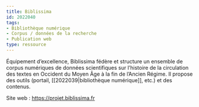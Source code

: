```yaml
---
title: Biblissima
id: 2022040
tags:
- Bibliothèque numérique
- Corpus / données de la recherche
- Publication web
type: ressource
---
```


Équipement d’excellence, Biblissima fédère et structure un ensemble de corpus numériques de données scientifiques sur l’histoire de la circulation des textes en Occident du Moyen Âge à la fin de l’Ancien Régime. Il propose des outils (portail, [[2022039|bibliothèque numérique]], etc.) et des contenus.



Site web : <https://projet.biblissima.fr>

